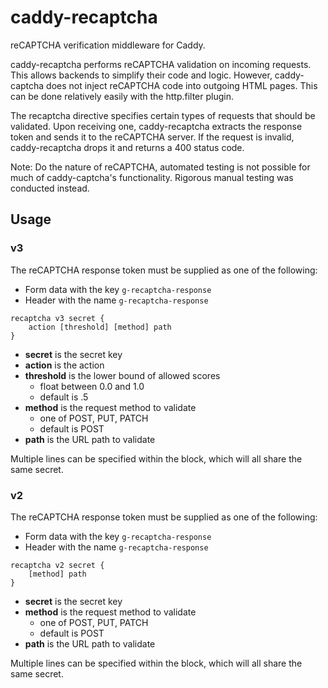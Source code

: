 # caddy-recaptcha

reCAPTCHA verification middleware for Caddy.

caddy-recaptcha performs reCAPTCHA validation on incoming requests. This allows backends to simplify their code and logic. However, caddy-captcha does not inject reCAPTCHA code into outgoing HTML pages. This can be done relatively easily with the http.filter plugin.

The recaptcha directive specifies certain types of requests that should be validated. Upon receiving one, caddy-recaptcha extracts the response token and sends it to the reCAPTCHA server. If the request is invalid, caddy-recaptcha drops it and returns a 400 status code.

Note: Do the nature of reCAPTCHA, automated testing is not possible for much of caddy-captcha's functionality. Rigorous manual testing was conducted instead.

## Usage

### v3

The reCAPTCHA response token must be supplied as one of the following:
* Form data with the key `g-recaptcha-response`
* Header with the name `g-recaptcha-response`

```
recaptcha v3 secret {
	action [threshold] [method] path
}
```

* **secret** is the secret key
* **action** is the action
* **threshold** is the lower bound of allowed scores
	* float between 0.0 and 1.0
	* default is .5
* **method** is the request method to validate
	* one of POST, PUT, PATCH
	* default is POST
* **path** is the URL path to validate

Multiple lines can be specified within the block, which will all share the same secret.

### v2

The reCAPTCHA response token must be supplied as one of the following:
* Form data with the key `g-recaptcha-response`
* Header with the name `g-recaptcha-response`

```
recaptcha v2 secret {
	[method] path
}
```

* **secret** is the secret key
* **method** is the request method to validate
	* one of POST, PUT, PATCH
	* default is POST
* **path** is the URL path to validate

Multiple lines can be specified within the block, which will all share the same secret.
